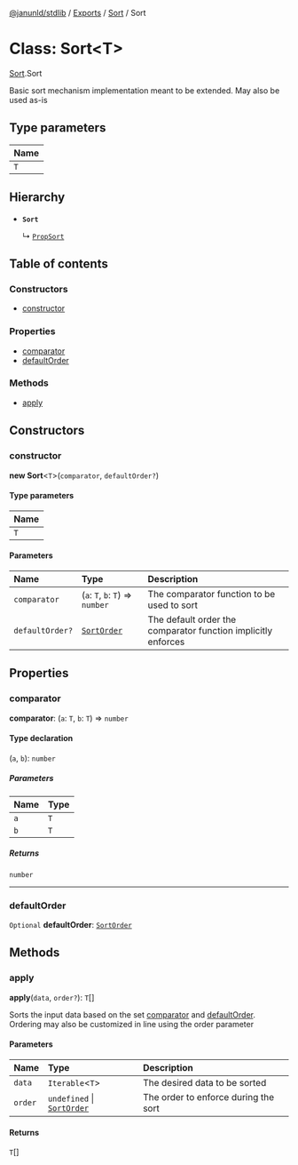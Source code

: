[@janunld/stdlib](../README.md) / [Exports](../modules.md) / [Sort](../modules/Sort.md) / Sort

# Class: Sort<T\>

[Sort](../modules/Sort.md).Sort

Basic sort mechanism implementation meant to be extended. May also be used as-is

## Type parameters

| Name |
| :--- |
| `T`  |

## Hierarchy

- **`Sort`**

  ↳ [`PropSort`](Sort.PropSort.md)

## Table of contents

### Constructors

- [constructor](Sort.Sort.md#constructor)

### Properties

- [comparator](Sort.Sort.md#comparator)
- [defaultOrder](Sort.Sort.md#defaultorder)

### Methods

- [apply](Sort.Sort.md#apply)

## Constructors

### constructor

**new Sort**<`T`\>(`comparator`, `defaultOrder?`)

#### Type parameters

| Name |
| :--- |
| `T`  |

#### Parameters

| Name            | Type                                        | Description                                                   |
| :-------------- | :------------------------------------------ | :------------------------------------------------------------ |
| `comparator`    | (`a`: `T`, `b`: `T`) => `number`            | The comparator function to be used to sort                    |
| `defaultOrder?` | [`SortOrder`](../modules/Sort.md#sortorder) | The default order the comparator function implicitly enforces |

## Properties

### comparator

**comparator**: (`a`: `T`, `b`: `T`) => `number`

#### Type declaration

(`a`, `b`): `number`

##### Parameters

| Name | Type |
| :--- | :--- |
| `a`  | `T`  |
| `b`  | `T`  |

##### Returns

`number`

---

### defaultOrder

`Optional` **defaultOrder**: [`SortOrder`](../modules/Sort.md#sortorder)

## Methods

### apply

**apply**(`data`, `order?`): `T`[]

Sorts the input data based on the set [comparator](Sort.Sort.md#comparator) and [defaultOrder](Sort.Sort.md#defaultorder). Ordering may also
be customized in line using the order parameter

#### Parameters

| Name    | Type                                                       | Description                          |
| :------ | :--------------------------------------------------------- | :----------------------------------- |
| `data`  | `Iterable`<`T`\>                                           | The desired data to be sorted        |
| `order` | `undefined` \| [`SortOrder`](../modules/Sort.md#sortorder) | The order to enforce during the sort |

#### Returns

`T`[]
